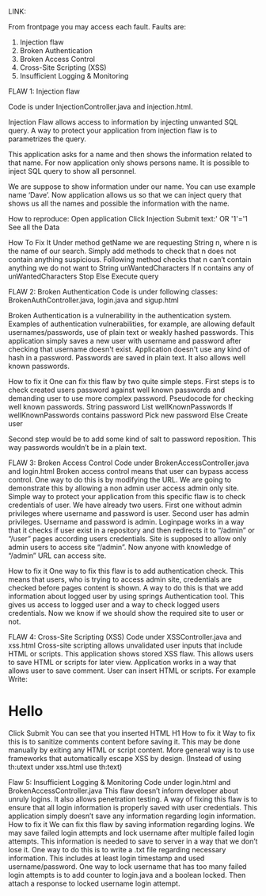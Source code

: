 LINK: <link to the repository>

From frontpage you may access each fault. 
Faults are:
1. Injection flaw
2. Broken Authentication
3. Broken Access Control
4. Cross-Site Scripting (XSS)
5. Insufficient Logging & Monitoring

FLAW 1: Injection flaw

Code is under InjectionController.java and injection.html.

Injection Flaw allows access to information by injecting unwanted SQL query. A way to protect your application from injection flaw is to parametrizes the query.

This application asks for a name and then shows the information related to that name. For now application only shows persons name. It is possible to inject SQL query to show all personnel.

We are suppose to show information under our name. You can use example name ‘Dave’. Now application allows us so that we can inject query that shows us all the names and possible the information with the name. 

How to reproduce:
Open application
Click Injection
Submit text:' OR '1'='1
See all the Data

How To Fix It
Under method getName we are requesting String n, where n is the name of our search. 
Simply add methods to check that n does not contain anything suspicious.
Following method checks that n can’t contain anything we do not want to 
String unWantedCharacters
If n contains any of unWantedCharacters
	Stop
Else
	Execute query


FLAW 2: Broken Authentication
Code is under following classes: BrokenAuthController.java, login.java and sigup.html

Broken Authentication is a vulnerability in the authentication system. Examples of authentication vulnerabilities, for example, are allowing default usernames/passwords, use of plain text or weakly hashed passwords. 
This application simply saves a new user with username and password after checking that username doesn't exist. Application doesn't use any kind of hash in a password. Passwords are saved in plain text. It also allows well known passwords. 

How to fix it
One can fix this flaw by two quite simple steps. 
First steps is to check created users password against well known passwords and demanding user to use more complex password. Pseudocode for checking well known passwords. 
	String password
	List wellKnownPasswords
	If wellKnownPasswords contains password
		Pick new password
	Else
		Create user

Second step would be to add some kind of salt to password reposition. This way passwords wouldn’t be in a plain text. 

FLAW 3: Broken Access Control
Code under BrokenAccessController.java and login.html
Broken access control means that user can bypass access control. One way to do this is by modifying the URL. We are going to demonstrate this by allowing a non admin user access admin only site. Simple way to protect your application from this specific flaw is to check credentials of user.
We have already two users. First one without admin privileges where username and password is user. Second user has admin privileges. Username and password is admin. 
Loginpage works in a way that it checks if user exist in a repository and then redirects it to “/admin” or “/user” pages according users credentials.
Site is supposed to allow only admin users to access site “/admin”. Now anyone with knowledge of “/admin” URL can access site.

How to fix it
One way to fix this flaw is to add authentication check. This means that users, who is trying to access admin site, credentials are checked before pages content is shown. A way to do this is that we add information about logged user by using springs Authentication tool. This gives us access to logged user and a way to check logged users credentials. Now we know if we should show the required site to user or not.

FLAW 4: Cross-Site Scripting (XSS)
Code under XSSController.java and xss.html
Cross-site scripting allows unvalidated user inputs that include HTML or scripts. This application shows stored XSS flaw. This allows users to save HTML or scripts for later view. 
Application works in a way that allows user to save comment. User can insert HTML or scripts. For example
Write: <h1>Hello</h1>
Click Submit
You can see that you inserted HTML H1 
How to fix it
Way to fix this is to sanitize comments content before saving it. This may be done manually by exiting any HTML or script content. More general way is to use frameworks that automatically escape XSS by design. (Instead of using th:utext under xss.html use th:text)

Flaw 5: Insufficient Logging & Monitoring
Code under login.html and BrokenAccessController.java
This flaw doesn’t inform developer about unruly logins. It also allows penetration testing. A way of fixing this flaw is to ensure that all login information is properly saved with user credentials. 
This application simply doesn’t save any information regarding login information. 
How to fix it
We can fix this flaw by saving information regarding logins. We may save failed login attempts and lock username after multiple failed login attempts. This information is needed to save to server in a way that we don’t lose it. One way to do this is to write a .txt file regarding necessary information. This includes at least login timestamp and used username/password. 
One way to lock username that has too many failed login attempts is to add counter to login.java and a boolean locked. Then attach a response to locked username login attempt. 
